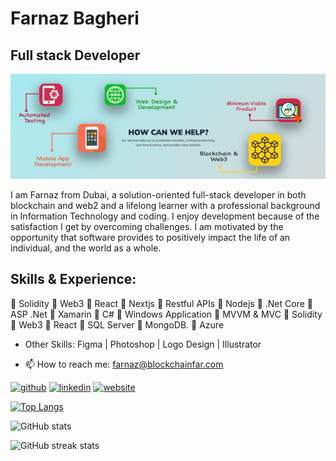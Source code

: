 # Farnaz Bagheri
## Full stack Developer
![Full stack Developer](https://github.com/Fabbiya/Fabbiya/blob/main/1500x500.jpeg)

I am Farnaz from Dubai, a solution-oriented full-stack developer in both blockchain and web2 and a lifelong learner with a professional background in Information Technology and coding. I enjoy development because of the satisfaction I get by overcoming challenges. I am motivated by the opportunity that software provides to positively impact the life of an individual, and the world as a whole.

## Skills & Experience:
:large_orange_diamond: Solidity                :large_orange_diamond: Web3                 :large_orange_diamond: React
:large_orange_diamond: Nextjs                  :large_orange_diamond: Restful APIs         :large_orange_diamond: Nodejs
:large_orange_diamond: .Net Core               :large_orange_diamond: ASP .Net             :large_orange_diamond: Xamarin
:large_orange_diamond: C#                      :large_orange_diamond: Windows Application  :large_orange_diamond: MVVM & MVC
:large_orange_diamond: Solidity                :large_orange_diamond: Web3                 :large_orange_diamond: React
:large_orange_diamond: SQL Server              :large_orange_diamond: MongoDB.             :large_orange_diamond: Azure


* Other Skills: Figma | Photoshop | Logo Design | Illustrator

- 📫 How to reach me: farnaz@blockchainfar.com 


[<img src='https://cdn.jsdelivr.net/npm/simple-icons@3.0.1/icons/github.svg' alt='github' height='40'>](https://github.com/fabbiya)  [<img src='https://cdn.jsdelivr.net/npm/simple-icons@3.0.1/icons/linkedin.svg' alt='linkedin' height='40'>](https://www.linkedin.com/in/fa-bi-a6973282/)  [<img src='https://cdn.jsdelivr.net/npm/simple-icons@3.0.1/icons/icloud.svg' alt='website' height='40'>](https://www.webdevelopmentuae.com)  

[![Top Langs](https://github-readme-stats.vercel.app/api/top-langs/?username=fabbiya)](https://github.com/anuraghazra/github-readme-stats)

![GitHub stats](https://github-readme-stats.vercel.app/api?username=fabbiya&show_icons=true)  

![GitHub streak stats](https://github-readme-streak-stats.herokuapp.com/?user=fabbiya)  

